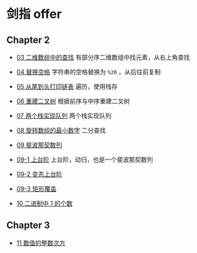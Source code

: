 # 剑指 offer

## Chapter 2

* [03 二维数组中的查找](N03_FindInPartiallySortedMatrix.java)
有部分序二维数组中找元素，从右上角查找

* [04 替换空格](N04_ReplaceBlank.java)
字符串的空格替换为 `%20` ，从后往前复制

* [05 从尾到头打印链表](N05_PrintListReverse.java)
遍历，使用栈存

* [06 重建二叉树](N06_ConstructBinaryTree.java)
根据前序与中序重建二叉树

* [07 两个栈实现队列](N07_QueueWithTwoStacks.java)
两个栈实现队列

* [08 旋转数组的最小数字](N08_MinNumberInRotatedArray.java)
二分查找

* [09 斐波那契数列](N09_Fibonacci.java)

* [09-1 上台阶](N09_1_JumpFloor.java)
上台阶，动归，也是一个斐波那契数列

* [09-2 变态上台阶](N09_2_JumpFloorII.java)

* [09-3 矩形覆盖](N09_3_RectCover.java)

* [10 二进制中 1 的个数](N10_NumberOf1InBinary.java)

## Chapter 3

* [11 数值的整数次方](N11_Power.java)